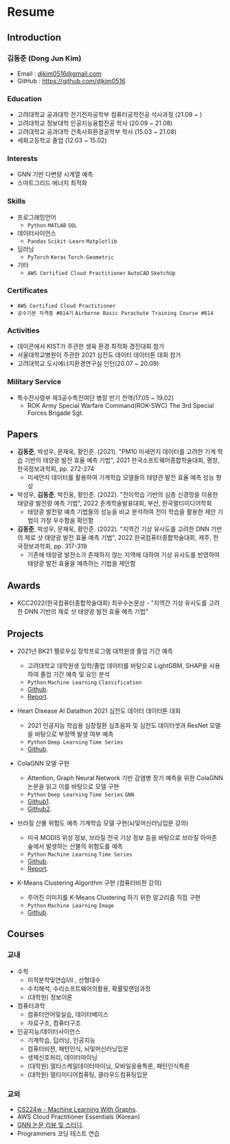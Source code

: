 # Resume

## Introduction
### **김동준 (Dong Jun Kim)**
- Email : djkim0516@gmail.com
- GitHub : https://github.com/djkim0516

### Education

- 고려대학교 공과대학 전기전자공학부 컴퓨터공학전공 석사과정 (21.09 ~ )
- 고려대학교 정보대학 인공지능융합전공 학사 (20.09 ~ 21.08)
- 고려대학교 공과대학 건축사회환경공학부 학사 (15.03 ~ 21.08)
- 세화고등학교 졸업 (12.03 ~ 15.02)

### Interests
- GNN 기반 다변량 시계열 예측
- 스마트그리드 에너지 최적화

### Skills
- 프로그래밍언어
  - `Python` `MATLAB` `SQL` 
- 데이터사이언스
  - `Pandas` `Scikit-Learn` `Matplotlib`
- 딥러닝
  - `PyTorch` `Keras` `Torch-Geometric`
- 기타
  - `AWS Certified Cloud Practitioner` `AutoCAD` `SketchUp`

### Certificates
- `AWS Certified Cloud Practitioner`
- `공수기본 자격증 #814기` `Airborne Basic Parachute Training Course #814`

<!-- - 기타
  - `공수기본 자격증 #814` -->
### Activities
- 데이콘에서 KIST가 주관한 생육 환경 최적화 경진대회 참가
- 서울대학교병원이 주관한 2021 심전도 데이터 데이터톤 대회 참가
- 고려대학교 도시에너지환경연구실 인턴(20.07 ~ 20.09)

### Military Service
- 특수전사령부 제3공수특전여단 병장 만기 전역(17.05 ~ 19.02)
  - ROK Army Special Warfare Command(ROK-SWC) The 3rd Special Forces Brigade Sgt.

## Papers

<!-- ### Domestic -->
- **김동준**, 박성우, 문재욱, 황인준. (2021). "PM10 미세먼지 데이터를 고려한 기계 학습 기반의 태양광 발전 효율 예측 기법", 2021 한국소프트웨어종합학술대회, 평창, 한국정보과학회, pp. 272-274
    - 미세먼지 데이터를 활용하여 기계학습 모델들의 태양관 발전 효율 예측 성능 향상
- 박성우, **김동준**, 박진웅, 황인준. (2022). "전이학습 기반의 심층 신경망을 이용한 태양광 발전량 예측 기법", 2022 춘계학술발표대회, 부산, 한국멀티미디어학회
    - 태양광 발전량 예측 기법들의 성능을 비교 분석하여 전이 학습을 활용한 제안 기법이 가장 우수함을 확인함
- **김동준**, 박성우, 문재욱, 황인준. (2022). "지역간 기상 유사도를 고려한 DNN 기반의 제로 샷 태양광 발전 효율 예측 기법", 2022 한국컴퓨터종합학술대회, 제주, 한국정보과학회, pp. 317-319
    - 기존에 태양광 발전소가 존재하지 않는 지역에 대하여 기상 유사도를 반영하여 태양광 발전 효율을 예측하는 기법을 제안함
<!-- - **(심사전)** 김동준. (2022).  -->

## Awards
- KCC2022(한국컴퓨터종합학술대회) 최우수논문상 - "지역간 기상 유사도를 고려한 DNN 기반의 제로 샷 태양광 발전 효율 예측 기법" 

## Projects
- 2021년 BK21 펠로우십 장학프로그램 대학원생 졸업 기간 예측
    - 고려대학교 대학원생 입학/졸업 데이터를 바탕으로 LightGBM, SHAP을 사용하여 졸업 기간 예측 및 요인 분석
    - `Python` `Machine Learning`  `Classification`
    - [Github](https://github.com/djkim0516/BK21Project_GraduationPrediction).
    - [Report](https://github.com/djkim0516/BK21Project_GraduationPrediction/blob/main/%EC%B5%9C%EC%A2%85%20%EB%B3%B4%EA%B3%A0%EC%84%9C.pdf).
  
- Heart Disease AI Datathon 2021 심전도 데이터 데이터톤 대회
    - 2021 인공지능 학습용 심장질환 심초음파 및 심전도 데이터셋과 ResNet 모델을 바탕으로 부정맥 발생 여부 예측
    - `Python` `Deep Learning`  `Time Series`
    - [Github](https://github.com/djkim0516/ECG-classification-HDAI).

- ColaGNN 모델 구현
    - Attention, Graph Neural Network 기반 감염병 장기 예측을 위한 ColaGNN 논문을 읽고 이를 바탕으로 모델 구현
    - `Python` `Deep Learning` `Time Series` `GNN`
    - [Github1](https://github.com/djkim0516/COLA_GNN).
    - [Github2](https://github.com/djkim0516/Cola_GNN_review).

- 브라질 산불 위험도 예측 기계학습 모델 구현(뇌및머신러닝입문 강의)
    - 미국 MODIS 위성 정보, 브라질 전국 기상 정보 등을 바탕으로 브라질 아마존 숲에서 발생하는 산불의 위험도를 예측
    - `Python` `Machine Learning` `Time Series`
    - [Github](https://github.com/djkim0516/BNCS411_Final_Project).
    - [Report](https://github.com/djkim0516/BNCS411_Final_Project/blob/main/Group12_Final_Report_Forest_Fire_Prediction.pdf).
- K-Means Clustering Algorithm 구현 (컴퓨터비젼 강의)
    - 주어진 이미지를 K-Means Clustering 하기 위한 알고리즘 직접 구현
    - `Python` `Machine Learning`  `Image`
    - [Github](https://github.com/djkim0516/K_means_Clustering).

## Courses
### 교내
- 수학
  - 미적분학및연습I/II , 선형대수
  - 수치해석, 수리소프트웨어의활용, 확률및랜덤과정
  - (대학원) 정보이론
- 컴퓨터과학
  - 컴퓨터언어및실습, 데이터베이스
  - 자료구조, 컴퓨터구조
- 인공지능/데이터사이언스
  - 기계학습, 딥러닝, 인공지능
  - 컴퓨터비젼, 패턴인식, 뇌및머신러닝입문
  - 생체신호처리, 데이터마이닝
  - (대학원) 멀티스케일데이터마이닝, 모바일응용특론, 패턴인식특론
  - (대학원) 멀티미디어컴퓨팅, 클라우드컴퓨팅입문


### 교외
  - [CS224w - Machine Learning With Graphs](http://web.stanford.edu/class/cs224w).
  - AWS Cloud Practitioner Essentials (Korean)
  - [GNN 논문 리뷰 및 스터디](https://github.com/djkim0516?tab=repositories).
  - Programmers 코딩 테스트 연습
